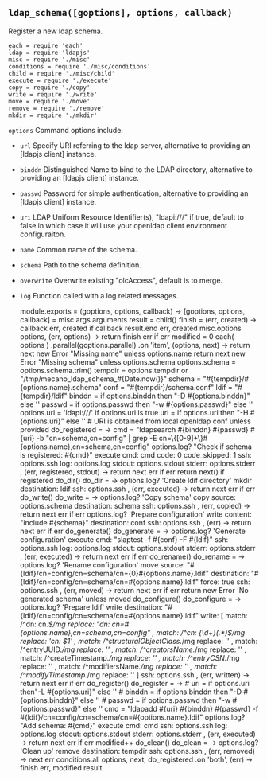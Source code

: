 
`ldap_schema([goptions], options, callback)`
--------------------------------------------

Register a new ldap schema.

    each = require 'each'
    ldap = require 'ldapjs'
    misc = require './misc'
    conditions = require './misc/conditions'
    child = require './misc/child'
    execute = require './execute'
    copy = require './copy'
    write = require './write'
    move = require './move'
    remove = require './remove'
    mkdir = require './mkdir'

`options`           Command options include:
*   `url`           Specify URI referring to the ldap server, alternative to providing an [ldapjs client] instance.
*   `binddn`        Distinguished Name to bind to the LDAP directory, alternative to providing an [ldapjs client] instance.
*   `passwd`        Password for simple authentication, alternative to providing an [ldapjs client] instance.
*   `uri`           LDAP Uniform Resource Identifier(s), "ldapi:///" if true, default to false in which case it will use your openldap client environment configuraiton.
*   `name`          Common name of the schema.
*   `schema`        Path to the schema definition.
*   `overwrite`     Overwrite existing "olcAccess", default is to merge.
*   `log`           Function called with a log related messages.

    module.exports = (goptions, options, callback) ->
      [goptions, options, callback] = misc.args arguments
      result = child()
      finish = (err, created) ->
        callback err, created if callback
        result.end err, created
      misc.options options, (err, options) ->
        return finish err if err
        modified = 0
        each( options )
        .parallel(goptions.parallel)
        .on 'item', (options, next) ->
          return next new Error "Missing name" unless options.name
          return next new Error "Missing schema" unless options.schema
          options.schema = options.schema.trim()
          tempdir = options.tempdir or "/tmp/mecano_ldap_schema_#{Date.now()}"
          schema = "#{tempdir}/#{options.name}.schema"
          conf = "#{tempdir}/schema.conf"
          ldif = "#{tempdir}/ldif"
          binddn = if options.binddn then "-D #{options.binddn}" else ''
          passwd = if options.passwd then "-w #{options.passwd}" else ''
          options.uri = 'ldapi:///' if options.uri is true
          uri = if options.uri then "-H #{options.uri}" else '' # URI is obtained from local openldap conf unless provided
          do_registered = ->
            cmd = "ldapsearch #{binddn} #{passwd} #{uri} -b \"cn=schema,cn=config\" | grep -E cn=\\{[0-9]+\\}#{options.name},cn=schema,cn=config"
            options.log? "Check if schema is registered: #{cmd}"
            execute
              cmd: cmd
              code: 0
              code_skipped: 1
              ssh: options.ssh
              log: options.log
              stdout: options.stdout
              stderr: options.stderr
            , (err, registered, stdout) ->
              return next err if err
              return next() if registered
              do_dir()
          do_dir = ->
            options.log? 'Create ldif directory'
            mkdir
              destination: ldif
              ssh: options.ssh
            , (err, executed) ->
              return next err if err
              do_write()
          do_write = ->
            options.log? 'Copy schema'
            copy
              source: options.schema
              destination: schema
              ssh: options.ssh
            , (err, copied) ->
              return next err if err
              options.log? 'Prepare configuration'
              write
                content: "include #{schema}"
                destination: conf
                ssh: options.ssh
              , (err) ->
                return next err if err
                do_generate()
          do_generate = ->
            options.log? 'Generate configuration'
            execute
              cmd: "slaptest -f #{conf} -F #{ldif}"
              ssh: options.ssh
              log: options.log
              stdout: options.stdout
              stderr: options.stderr
            , (err, executed) ->
              return next err if err
              do_rename()
          do_rename = ->
            options.log? 'Rename configuration'
            move
              source: "#{ldif}/cn=config/cn=schema/cn={0}#{options.name}.ldif"
              destination: "#{ldif}/cn=config/cn=schema/cn=#{options.name}.ldif"
              force: true
              ssh: options.ssh
            , (err, moved) ->
              return next err if err
              return new Error 'No generated schema' unless moved
              do_configure()
          do_configure = ->
            options.log? 'Prepare ldif'
            write
              destination: "#{ldif}/cn=config/cn=schema/cn=#{options.name}.ldif"
              write: [
                match: /^dn: cn.*$/mg
                replace: "dn: cn=#{options.name},cn=schema,cn=config"
              ,
                match: /^cn: {\d+}(.*)$/mg
                replace: 'cn: $1'
              ,
                match: /^structuralObjectClass.*/mg
                replace: ''
              ,
                match: /^entryUUID.*/mg
                replace: ''
              ,
                match: /^creatorsName.*/mg
                replace: ''
              ,
                match: /^createTimestamp.*/mg
                replace: ''
              ,
                match: /^entryCSN.*/mg
                replace: ''
              ,
                match: /^modifiersName.*/mg
                replace: ''
              ,
                match: /^modifyTimestamp.*/mg
                replace: ''
              ]
              ssh: options.ssh
            , (err, written) ->
              return next err if err
              do_register()
          do_register = ->
            # uri = if options.uri then"-L #{options.uri}" else ''
            # binddn = if options.binddn then "-D #{options.binddn}" else ''
            # passwd = if options.passwd then "-w #{options.passwd}" else ''
            cmd = "ldapadd #{uri} #{binddn} #{passwd} -f #{ldif}/cn=config/cn=schema/cn=#{options.name}.ldif"
            options.log? "Add schema: #{cmd}"
            execute
              cmd: cmd
              ssh: options.ssh
              log: options.log
              stdout: options.stdout
              stderr: options.stderr
            , (err, executed) ->
              return next err if err
              modified++
              do_clean()
          do_clean = ->
            options.log? 'Clean up'
            remove
              destination: tempdir
              ssh: options.ssh
            , (err, removed) ->
              next err
          conditions.all options, next, do_registered
        .on 'both', (err) ->
          finish err, modified
      result